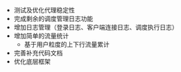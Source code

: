- 测试及优化代理稳定性
- 完成剩余的调度管理日志功能
- 增加日志管理（登录日志、客户端连接日志、调度执行日志）
- 增加简单的流量统计
    - 基于用户粒度的上下行流量累计
- 完善补充代码文档
- 优化底层框架